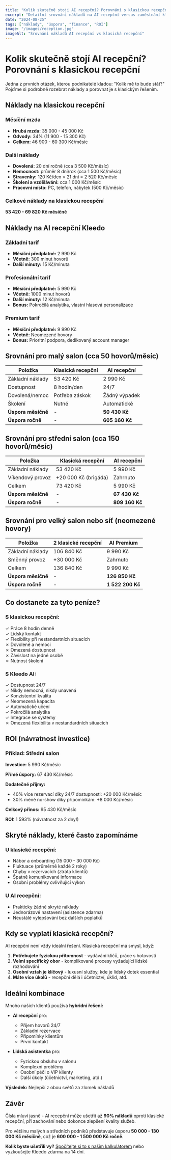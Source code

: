 ```yaml
---
title: "Kolik skutečně stoji AI recepční? Porovnání s klasickou recepční"
excerpt: "Detailní srovnání nákladů na AI recepční versus zaměstnání klasické recepční. Zjistěte, kolik můžete ušetřit."
date: "2024-08-25"
tags: ["náklady", "úspora", "finance", "ROI"]
image: "/images/reception.jpg"
imageAlt: "Srovnání nákladů AI recepční vs klasická recepční"
---
```


# Kolik skutečně stojí AI recepční? Porovnání s klasickou recepční

Jedna z prvních otázek, kterou podnikatelé kladou: "Kolik mě to bude stát?" Pojďme si podrobně rozebrat náklady a porovnat je s klasickým řešením.

## Náklady na klasickou recepční

### Měsíční mzda
- **Hrubá mzda:** 35 000 - 45 000 Kč
- **Odvody:** 34% (11 900 - 15 300 Kč)
- **Celkem:** 46 900 - 60 300 Kč/měsíc

### Další náklady
- **Dovolená:** 20 dní ročně (cca 3 500 Kč/měsíc)
- **Nemocnost:** průměr 8 dní/rok (cca 1 500 Kč/měsíc)
- **Stravenky:** 120 Kč/den × 21 dní = 2 520 Kč/měsíc
- **Školení a vzdělávání:** cca 1 000 Kč/měsíc
- **Pracovní místo:** PC, telefon, nábytek (500 Kč/měsíc)

### Celkové náklady na klasickou recepční
**53 420 - 69 820 Kč měsíčně**

## Náklady na AI recepční Kleedo

### Základní tarif
- **Měsíční předplatné:** 2 990 Kč
- **Včetně:** 300 minut hovorů
- **Další minuty:** 15 Kč/minuta

### Profesionální tarif
- **Měsíční předplatné:** 5 990 Kč
- **Včetně:** 1000 minut hovorů
- **Další minuty:** 12 Kč/minuta
- **Bonus:** Pokročilá analytika, vlastní hlasová personalizace

### Premium tarif
- **Měsíční předplatné:** 9 990 Kč
- **Včetně:** Neomezené hovory
- **Bonus:** Prioritní podpora, dedikovaný account manager

## Srovnání pro malý salon (cca 50 hovorů/měsíc)

| Položka | Klasická recepční | AI recepční |
|---------|------------------|-------------|
| Základní náklady | 53 420 Kč | 2 990 Kč |
| Dostupnost | 8 hodin/den | 24/7 |
| Dovolená/nemoc | Potřeba záskok | Žádný výpadek |
| Školení | Nutné | Automatické |
| **Úspora měsíčně** | - | **50 430 Kč** |
| **Úspora ročně** | - | **605 160 Kč** |

## Srovnání pro střední salon (cca 150 hovorů/měsíc)

| Položka | Klasická recepční | AI recepční |
|---------|------------------|-------------|
| Základní náklady | 53 420 Kč | 5 990 Kč |
| Víkendový provoz | +20 000 Kč (brigáda) | Zahrnuto |
| Celkem | 73 420 Kč | 5 990 Kč |
| **Úspora měsíčně** | - | **67 430 Kč** |
| **Úspora ročně** | - | **809 160 Kč** |

## Srovnání pro velký salon nebo síť (neomezené hovory)

| Položka | 2 klasické recepční | AI Premium |
|---------|---------------------|------------|
| Základní náklady | 106 840 Kč | 9 990 Kč |
| Směnný provoz | +30 000 Kč | Zahrnuto |
| Celkem | 136 840 Kč | 9 990 Kč |
| **Úspora měsíčně** | - | **126 850 Kč** |
| **Úspora ročně** | - | **1 522 200 Kč** |

## Co dostanete za tyto peníze?

### S klasickou recepční:
✓ Práce 8 hodin denně  
✓ Lidský kontakt  
✓ Flexibility při nestandartních situacích  
✗ Dovolené a nemoci  
✗ Omezená dostupnost  
✗ Závislost na jedné osobě  
✗ Nutnost školení  

### S Kleedo AI:
✓ Dostupnost 24/7  
✓ Nikdy nemocná, nikdy unavená  
✓ Konzistentní kvalita  
✓ Neomezená kapacita  
✓ Automatické učení  
✓ Pokročilá analytika  
✓ Integrace se systémy  
✗ Omezená flexibilita v nestandardních situacích  

## ROI (návratnost investice)

### Příklad: Střední salon

**Investice:** 5 990 Kč/měsíc

**Přímé úspory:** 67 430 Kč/měsíc

**Dodatečné příjmy:**
- 40% více rezervací díky 24/7 dostupnosti: +20 000 Kč/měsíc
- 30% méně no-show díky připomínkám: +8 000 Kč/měsíc

**Celkový přínos:** 95 430 Kč/měsíc

**ROI:** 1 593% (návratnost za 2 dny!)

## Skryté náklady, které často zapomínáme

### U klasické recepční:
- Nábor a onboarding (15 000 - 30 000 Kč)
- Fluktuace (průměrně každé 2 roky)
- Chyby v rezervacích (ztráta klientů)
- Špatně komunikované informace
- Osobní problémy ovlivňující výkon

### U AI recepční:
- Prakticky žádné skryté náklady
- Jednorázové nastavení (asistence zdarma)
- Neustálé vylepšování bez dalších poplatků

## Kdy se vyplatí klasická recepční?

AI recepční není vždy ideální řešení. Klasická recepční má smysl, když:

1. **Potřebujete fyzickou přítomnost** - vydávání klíčů, práce s hotovostí
2. **Velmi specifický obor** - komplikované procesy vyžadující lidské rozhodování
3. **Osobní vztah je klíčový** - luxusní služby, kde je lidský dotek essential
4. **Máte více úkolů** - recepční dělá i účetnictví, úklid, atd.

## Ideální kombinace

Mnoho našich klientů používá **hybridní řešení:**

- **AI recepční** pro:
  - Příjem hovorů 24/7
  - Základní rezervace
  - Připomínky klientům
  - První kontakt

- **Lidská asistentka** pro:
  - Fyzickou obsluhu v salonu
  - Komplexní problémy
  - Osobní péči o VIP klienty
  - Další úkoly (účetnictví, marketing, atd.)

**Výsledek:** Nejlepší z obou světů za zlomek nákladů

## Závěr

Čísla mluví jasně - AI recepční může ušetřit až **90% nákladů** oproti klasické recepční, při zachování nebo dokonce zlepšení kvality služeb.

Pro většinu malých a středních podniků představuje úsporu **50 000 - 130 000 Kč měsíčně**, což je **600 000 - 1 500 000 Kč ročně**.

**Kolik byste ušetřili vy?** [Spočítejte si to s naším kalkulátorem](mailto:info@kleedo.app) nebo vyzkoušejte Kleedo zdarma na 14 dní.


